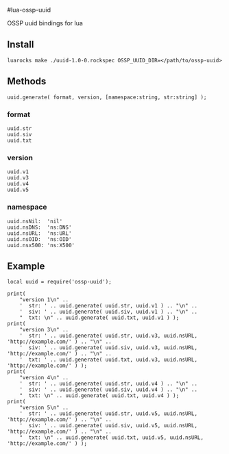 #lua-ossp-uuid

OSSP uuid bindings for lua

## Install

    luarocks make ./uuid-1.0-0.rockspec OSSP_UUID_DIR=</path/to/ossp-uuid>

## Methods

    uuid.generate( format, version, [namespace:string, str:string] );

### format

    uuid.str
    uuid.siv
    uuid.txt

### version

    uuid.v1
    uuid.v3
    uuid.v4
    uuid.v5

### namespace

    uuid.nsNil:  'nil' 
    uuid.nsDNS:  'ns:DNS'
    uuid.nsURL:  'ns:URL'
    uuid.nsOID:  'ns:OID'
    uuid.nsx500: 'ns:X500'

## Example

    local uuid = require('ossp-uuid');

    print( 
        "version 1\n" ..
        '  str: ' .. uuid.generate( uuid.str, uuid.v1 ) .. "\n" .. 
        '  siv: ' .. uuid.generate( uuid.siv, uuid.v1 ) .. "\n" ..
        "  txt: \n" .. uuid.generate( uuid.txt, uuid.v1 ) );
    print( 
        "version 3\n" ..
        '  str: ' .. uuid.generate( uuid.str, uuid.v3, uuid.nsURL, 'http://example.com/' ) .. "\n" .. 
        '  siv: ' .. uuid.generate( uuid.siv, uuid.v3, uuid.nsURL, 'http://example.com/' ) .. "\n" .. 
        '  txt: ' .. uuid.generate( uuid.txt, uuid.v3, uuid.nsURL, 'http://example.com/' ) );
    print( 
        "version 4\n" ..
        '  str: ' .. uuid.generate( uuid.str, uuid.v4 ) .. "\n" .. 
        '  siv: ' .. uuid.generate( uuid.siv, uuid.v4 ) .. "\n" .. 
        "  txt: \n" .. uuid.generate( uuid.txt, uuid.v4 ) );
    print( 
        "version 5\n" ..
        '  str: ' .. uuid.generate( uuid.str, uuid.v5, uuid.nsURL, 'http://example.com/' ) .. "\n" ..
        '  siv: ' .. uuid.generate( uuid.siv, uuid.v5, uuid.nsURL, 'http://example.com/' ) .. "\n" .. 
        "  txt: \n" .. uuid.generate( uuid.txt, uuid.v5, uuid.nsURL, 'http://example.com/' ) );
